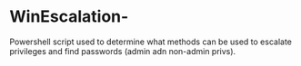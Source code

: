 # WinEscalation-

Powershell script used to determine what methods can be used to escalate privileges and find passwords (admin adn non-admin privs).
